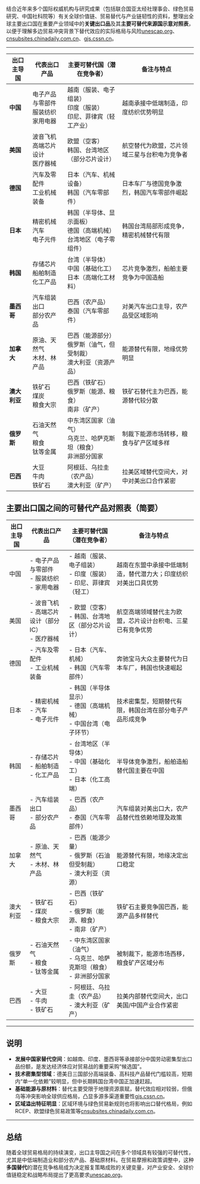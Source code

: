 结合近年来多个国际权威机构与研究成果（包括联合国亚太经社理事会、绿色贸易研究、中国社科院等）有关全球价值链、贸易替代与产业链韧性的资料，整理出全球主要出口国在重要产业领域中的**关键出口品**及其**主要可替代来源国示意对照表**，以便于理解多边贸易冲突背景下替代效应的实际格局与风险[unescap.org](https://www.unescap.org/sites/default/d8files/event-documents/E71_8C.pdf)、[cnsubsites.chinadaily.com.cn](http://cnsubsites.chinadaily.com.cn/2023wacscn/att/site17/1711522635130.pdf)、[gjs.cssn.cn](http://gjs.cssn.cn/kydt/kydt_kycg/202411/t20241106_5800298.shtml)。

---
| **出口主导国**   | **代表出口产品**                                         | **主要可替代国（潜在竞争者）**                                 | **备注与特点**                                                                         |
|----------------|----------------------------------------------------|----------------------------------------------------------|-----------------------------------------------------------------------------------|
| **中国**           | 电子产品与零部件<br>服装纺织<br>家用电器                     | 越南（服装、电子组装）<br>印度（服装）<br>印尼、菲律宾（轻工产业）            | 越南承接中低端制造，印度纺织优势明显                                       |
| **美国**           | 波音飞机<br>高端芯片设计<br>医疗器械                          | 欧盟（空客）<br>韩国、台湾地区（部分芯片设计）                       | 航空替代为欧盟，芯片领域三星与台积电为竞争者                                |
| **德国**           | 汽车及零配件<br>工业机械装备                                  | 日本（汽车、机械设备）<br>韩国（汽车零部件）                       | 日本车厂与德国竞争激烈，韩国汽车零部件崛起                                  |
| **日本**           | 精密机械<br>汽车<br>电子元件                                 | 韩国（半导体、显示面板）<br>德国（高端机械）<br>台湾地区（电子零组件）        | 韩国台湾局部形成竞争，精密机械替代有限                                     |
| **韩国**           | 存储芯片<br>船舶制造<br>化工产品                              | 台湾（半导体）<br>中国（基础化工）<br>日本（高端化工材料）                  | 芯片竞争激烈，船舶主要竞争为中国造船                                        |
| **墨西哥**          | 汽车组装出口<br>部分农产品                                   | 巴西（农产品）<br>泰国（汽车零部件）                              | 对美汽车出口主导，农产品受区域影响                                         |
| **加拿大**          | 原油、天然气<br>木材、林产品                                  | 巴西（能源部分）<br>俄罗斯（油气，但受制裁）<br>澳大利亚（资源产品）         | 能源替代有限，地缘优势明显                                                 |
| **澳大利亚**        | 铁矿石<br>煤炭<br>粮食大宗                                   | 巴西（铁矿石）<br>俄罗斯（能源、粮食）<br>南非（矿产）                   | 铁矿石替代主为巴西，能源替代较分散                                           |
| **俄罗斯**          | 石油天然气<br>粮食<br>钛等金属                                | 中东湾区国家（油气）<br>乌克兰、哈萨克斯坦（粮食）<br>非洲部分国家         | 制裁下能源市场转移，粮食与矿产区域多样                                       |
| **巴西**             | 大豆<br>牛肉<br>铁矿石                                     | 阿根廷、乌拉圭（农产品）<br>澳大利亚（矿产）                            | 拉美区域替代空间大，对中对美出口合作紧密                                    |


## 主要出口国之间的可替代产品对照表（简要）

| **出口主导国**   | **代表出口产品**                                        | **主要可替代国（潜在竞争者）**                                 | **备注与特点**                                                                         |
|----------------|-----------------------------------------------------|----------------------------------------------------------|-----------------------------------------------------------------------------------|
| 中国             | - 电子产品与零部件<br>- 服装纺织<br>- 家用电器                  | - 越南（服装、电子组装）<br>- 印度（服装）<br>- 印尼、菲律宾（轻工）    | 越南在东盟中承接中低端制造，替代潜力大；印度纺织对美出口具优势                      |
| 美国             | - 波音飞机<br>- 高端芯片设计（部分IC）<br>- 医疗器械                   | - 欧盟（空客）<br>- 韩国、台湾地区（部分芯片设计）                 | 航空高端领域替代主为欧盟，芯片设计台积电、三星已有竞争优势                         |
| 德国             | - 汽车及零配件<br>- 工业机械装备                               | - 日本（汽车、机械）<br>- 韩国（汽车零部件）                      | 奔驰宝马大众主要替代为日本车厂，韩国也快速崛起                                     |
| 日本             | - 精密机械<br>- 汽车<br>- 电子元件                                 | - 韩国（半导体显示）<br>- 德国（高端机械）<br>- 中国台湾（电子环节）      | 技术密集型，短期替代有限，韩国台湾在部分电子产品形成竞争                            |
| 韩国             | - 存储芯片<br>- 船舶制造<br>- 化工产品                            | - 台湾地区（半导体）<br>- 中国（基础化工）<br>- 日本（化工高端）            | 半导体竞争激烈，船舶造船替代国主要在中国                                           |
| 墨西哥            | - 汽车组装出口<br>- 部分农产品                                  | - 巴西（农产品）<br>- 泰国（汽车零部件）                             | 汽车组装对美出口大，农产品替代性依赖地理及政策                                     |
| 加拿大            | - 原油、天然气<br>- 木材、林产品                                 | - 巴西（能源少量）<br>- 俄罗斯（石油但受制裁）<br>- 澳大利亚（资源）      | 能源替代有限，地缘决定出口稳定                                                     |
| 澳大利亚          | - 铁矿石<br>- 煤炭<br>- 粮食大宗                                | - 巴西（铁矿石）<br>- 俄罗斯（能源、粮食）<br>- 南非（矿产）              | 铁矿石主要竞争国巴西，能源产品多样替代                                              |
| 俄罗斯            | - 石油天然气<br>- 粮食<br>- 钛等金属                             | - 中东湾区国家（油气）<br>- 乌克兰、哈萨克斯坦（粮食）<br>- 非洲部分国家   | 被制裁下，能源市场西移，粮食矿产区域分布                                           |
| 巴西             | - 大豆<br>- 牛肉<br>- 铁矿石                                    | - 阿根廷、乌拉圭（农产品）<br>- 澳大利亚（矿产）                     | 拉美内部替代空间大，出口美国/中国产业合作紧密                                      |

---

## **说明**

- **发展中国家替代空间**：如越南、印度、墨西哥等承接部分中国劳动密集型出口品份额，是发达经济体应对贸易战的重要采购“候选国”。
- **技术密集型领域**：德美日三国部分高端装备、高科技产品替代门槛较高，短期内“单一化依赖”较明显，但中长期韩国台湾中国正加速赶超。
- **基础能源与原材料**：替代主要受限于地理资源禀赋，替代效应相对较弱，但俄乌等冲突影响全球供应格局，凸显多源多渠道重要性[gjs.cssn.cn](http://gjs.cssn.cn/kydt/kydt_kycg/202411/t20241106_5800298.shtml)。
- **区域溢出特征明显**：区域环境与绿色贸易新规则也将影响出口替代格局，例如RCEP、欧盟绿色贸易政策等[cnsubsites.chinadaily.com.cn](http://cnsubsites.chinadaily.com.cn/2023wacscn/att/site17/1711522635130.pdf)。

---

## **总结**

随着全球贸易格局的持续演变，出口主导国之间在多个领域具有较强的可替代性，尤其是中低端制造业和部分农产品、基础原材料。在贸易摩擦和政策调整中，这种**多国替代**的潜在竞争格局成为决定报复策略成败的关键变量，对产业安全、全球价值链稳定和战略布局提出了更高要求[unescap.org](https://www.unescap.org/sites/default/d8files/event-documents/E71_8C.pdf)。